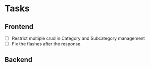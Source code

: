 # Tasks

## Frontend

- [ ] Restrict multiple crud in Category and Subcategory management
- [ ] Fix the flashes after the response.

## Backend
